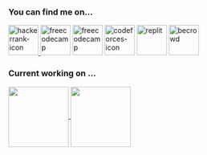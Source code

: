 
<h3 align="left">You can find me on...</h3>
<p align="left">
<a href="https://www.hackerrank.com/nandersondsr" target="_blank"><img src="https://i.ibb.co/0F6NnS1/hackerrank.png" alt="hackerrank-icon" border="0" width=60 eight=60</a>
<a href="https://www.freecodecamp.org/nanderson-rodrigues" target="_blank"><img src="https://i.ibb.co/ZJGjLR9/freecodecamp.jpg" alt="freecodecamp" border="0" width=60 height=60></a>
<a href="https://pt.khanacademy.org/profile/nandersondsr/" target="_blank"><img src="https://i.ibb.co/Wsjhkr9/khanacademy.png" alt="freecodecamp" border="0" width=60 height=60></a>
<a href="https://codeforces.com/profile/Nanderson" target="_blank"><img src="https://i.ibb.co/HVW1BPH/codeforces.png" alt="codeforces-icon" border="0" width=60 height=60></a> 
<a href="https://replit.com/@nandersonr" target="_blank"><img src="https://i.ibb.co/LC3cWZG/replit.png" alt="replit" border="0" width=60 height=60></a>
<a href="https://www.beecrowd.com.br/judge/pt/profile/547927"><img src="https://i.ibb.co/1mS2G1z/becrowd.jpg" alt="becrowd" border="0" width=60 height=60></a>
</p>
  
<h3 align="left">Current working on ...</h3>
<p align="left">
  
  <a href="https://github.com/nandersonrodrigues/mywebsite" >
    <img
      align="center"
      height="120em"
      src="https://github-readme-stats.vercel.app/api/pin/?username=nandersonrodrigues&repo=mywebsite&theme=github_dark">
    </img>
  </a>
  
  <a href="https://github.com/nandersonrodrigues/go-bot" >
    <img
      align="center"
      height="120em"
      src="https://github-readme-stats.vercel.app/api/pin/?username=nandersonrodrigues&repo=go-bot&theme=github_dark">
    </img>
  </a>
</p>

